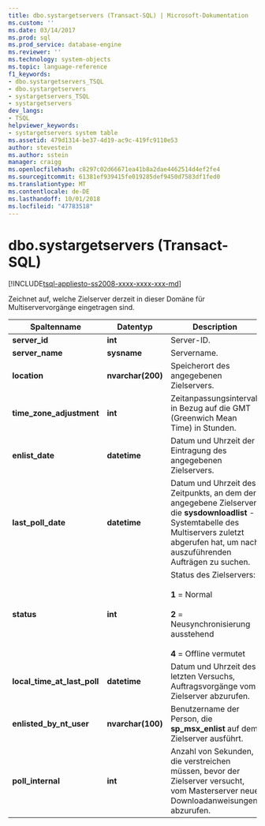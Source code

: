 ```yaml
---
title: dbo.systargetservers (Transact-SQL) | Microsoft-Dokumentation
ms.custom: ''
ms.date: 03/14/2017
ms.prod: sql
ms.prod_service: database-engine
ms.reviewer: ''
ms.technology: system-objects
ms.topic: language-reference
f1_keywords:
- dbo.systargetservers_TSQL
- dbo.systargetservers
- systargetservers_TSQL
- systargetservers
dev_langs:
- TSQL
helpviewer_keywords:
- systargetservers system table
ms.assetid: 479d1314-be37-4d19-ac9c-419fc9110e53
author: stevestein
ms.author: sstein
manager: craigg
ms.openlocfilehash: c8297c02d66671ea41b8a2dae4462514d4ef2fe4
ms.sourcegitcommit: 61381ef939415fe019285def9450d7583df1fed0
ms.translationtype: MT
ms.contentlocale: de-DE
ms.lasthandoff: 10/01/2018
ms.locfileid: "47783518"
---
```

# <a name="dbosystargetservers-transact-sql"></a>dbo.systargetservers (Transact-SQL)
[!INCLUDE[tsql-appliesto-ss2008-xxxx-xxxx-xxx-md](../../includes/tsql-appliesto-ss2008-xxxx-xxxx-xxx-md.md)]

  Zeichnet auf, welche Zielserver derzeit in dieser Domäne für Multiservervorgänge eingetragen sind.  
  
|Spaltenname|Datentyp|Description|  
|-----------------|---------------|-----------------|  
|**server_id**|**int**|Server-ID.|  
|**server_name**|**sysname**|Servername.|  
|**location**|**nvarchar(200)**|Speicherort des angegebenen Zielservers.|  
|**time_zone_adjustment**|**int**|Zeitanpassungsintervall in Bezug auf die GMT (Greenwich Mean Time) in Stunden.|  
|**enlist_date**|**datetime**|Datum und Uhrzeit der Eintragung des angegebenen Zielservers.|  
|**last_poll_date**|**datetime**|Datum und Uhrzeit des Zeitpunkts, an dem der angegebene Zielserver die **sysdownloadlist** -Systemtabelle des Multiservers zuletzt abgerufen hat, um nach auszuführenden Aufträgen zu suchen.|  
|**status**|**int**|Status des Zielservers:<br /><br /> **1** = Normal<br /><br /> **2** = Neusynchronisierung ausstehend<br /><br /> **4** = Offline vermutet|  
|**local_time_at_last_poll**|**datetime**|Datum und Uhrzeit des letzten Versuchs, Auftragsvorgänge vom Zielserver abzurufen.|  
|**enlisted_by_nt_user**|**nvarchar(100)**|Benutzername der Person, die **sp_msx_enlist** auf dem Zielserver ausführt.|  
|**poll_internal**|**int**|Anzahl von Sekunden, die verstreichen müssen, bevor der Zielserver versucht, vom Masterserver neue Downloadanweisungen abzurufen.|  
  
  
